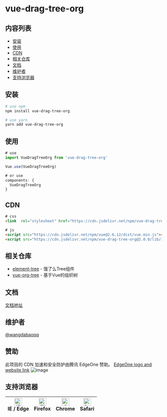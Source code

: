 # vue-drag-tree-org

## 内容列表
- [安装](#安装)
- [使用](#使用)
- [CDN](#CDN)
- [相关仓库](#相关仓库)
- [文档](#文档)
- [维护者](#维护者)
- [支持浏览器](#支持浏览器)
## 安装
```bash
# use npm
npm install vue-drag-tree-org

# use yarn
yarn add vue-drag-tree-org
```
## 使用
```js
# use
import VueDragTreeOrg from 'vue-drag-tree-org'

Vue.use(VueDragTreeOrg)

# or use
components: {
  VueDragTreeOrg
}
```
## CDN
```html
# css
<link  rel="stylesheet" href="https://cdn.jsdelivr.net/npm/vue-drag-tree-org@2.0.0/lib/theme/index.css">

# js
<script src="https://cdn.jsdelivr.net/npm/vue@2.6.12/dist/vue.min.js"></script>
<script src="https://cdn.jsdelivr.net/npm/vue-drag-tree-org@2.0.0/lib/index.umd.js"></script>
```

## 相关仓库
- [element-tree](https://github.com/ElemeFE/element/tree/dev/packages/tree) - 饿了么Tree组件
- [vue-org-tree](https://github.com/hukaibaihu/vue-org-tree) - 基于Vue的组织树

## 文档
[文档地址](https://wangdabao-doc.js.org/views/1.x/)

## 维护者

[@wangdabaoqq](https://github.com/wangdabaoqq)

## 赞助
此项目的 CDN 加速和安全防护由腾讯 EdgeOne 赞助。
[EdgeOne logo and website link](https://edgeone.ai/?from=github)
![image](https://github.com/user-attachments/assets/b45107d2-ad54-447d-9cef-056a62b99cbb)


## 支持浏览器


| [<img src="https://raw.githubusercontent.com/alrra/browser-logos/master/src/edge/edge_48x48.png" alt="IE / Edge" width="24px" height="24px" />](http://godban.github.io/browsers-support-badges/)<br/>IE / Edge | [<img src="https://raw.githubusercontent.com/alrra/browser-logos/master/src/firefox/firefox_48x48.png" alt="Firefox" width="24px" height="24px" />](http://godban.github.io/browsers-support-badges/)<br/>Firefox | [<img src="https://raw.githubusercontent.com/alrra/browser-logos/master/src/chrome/chrome_48x48.png" alt="Chrome" width="24px" height="24px" />](http://godban.github.io/browsers-support-badges/)<br/>Chrome | [<img src="https://raw.githubusercontent.com/alrra/browser-logos/master/src/safari/safari_48x48.png" alt="Safari" width="24px" height="24px" />](http://godban.github.io/browsers-support-badges/)<br/>Safari |
| --------- | --------- | --------- | --------- |
